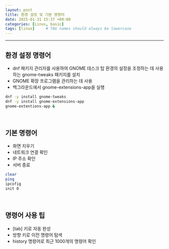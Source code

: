 ```yaml
---
layout: post
title: 환경 설정 및 기본 명령어
date: 2025-01-31 15:37 +09:00
categories: [Linux, basic]
tags: [linux]     # TAG names should always be lowercase
---
```


---
## 환경 설정 명령어
- dnf 패키지 관리자를 사용하여 GNOME 데스크 탑 환경의 설정을 조정하는 데 사용하는 gnome-tweaks 패키지를 설치
- GNOME 확장 프로그램을 관리하는 데 사용
- 백그라운드에서 gnome-extensions-app을 실행
```bash
dnf -y install gnome-tweaks
dnf -y install gnome-extensions-app
gnome-extentions-app &
```

<br>

## 기본 명령어
- 화면 지우기
- 네트워크 연결 확인
- IP 주소 확인
- 서버 종료
``` bash
clear
ping
ipcofig
init 0
```

<br>

## 명령어 사용 팁
- [tab] 키로 자동 완성
- 방향 키로 이전 명령어 탐색
- history 명령어로 최근 1000개의 명령어 확인